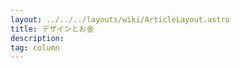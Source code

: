```yaml
---
layout: ../../../layouts/wiki/ArticleLayout.astro
title: デザインとお金
description: 
tag: column
---
```


